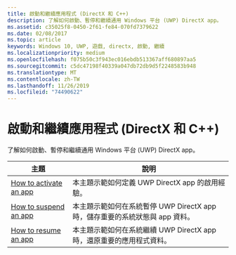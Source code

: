 ```yaml
---
title: 啟動和繼續應用程式 (DirectX 和 C++)
description: 了解如何啟動、暫停和繼續通用 Windows 平台 (UWP) DirectX app。
ms.assetid: c35025f8-0450-2f61-fe84-070fd7379622
ms.date: 02/08/2017
ms.topic: article
keywords: Windows 10, UWP, 遊戲, directx, 啟動, 繼續
ms.localizationpriority: medium
ms.openlocfilehash: f075b50c3f943ec016ebdb513367aff680897aa5
ms.sourcegitcommit: c5dc47198f40339a047db72db9d5f2248583b948
ms.translationtype: MT
ms.contentlocale: zh-TW
ms.lasthandoff: 11/26/2019
ms.locfileid: "74490622"
---
```

# <a name="launching-and-resuming-apps-directx-and-c"></a>啟動和繼續應用程式 (DirectX 和 C++)

了解如何啟動、暫停和繼續通用 Windows 平台 (UWP) DirectX app。

|主題|說明|
|-|-|
|[How to activate an app](how-to-activate-an-app-directx-and-cpp.md)|本主題示範如何定義 UWP DirectX app 的啟用經驗。|
|[How to suspend an app](how-to-suspend-an-app-directx-and-cpp.md)|本主題示範如何在系統暫停 UWP DirectX app 時，儲存重要的系統狀態與 app 資料。|
|[How to resume an app](how-to-resume-an-app-directx-and-cpp.md)|本主題示範如何在系統繼續 UWP DirectX app 時，還原重要的應用程式資料。|